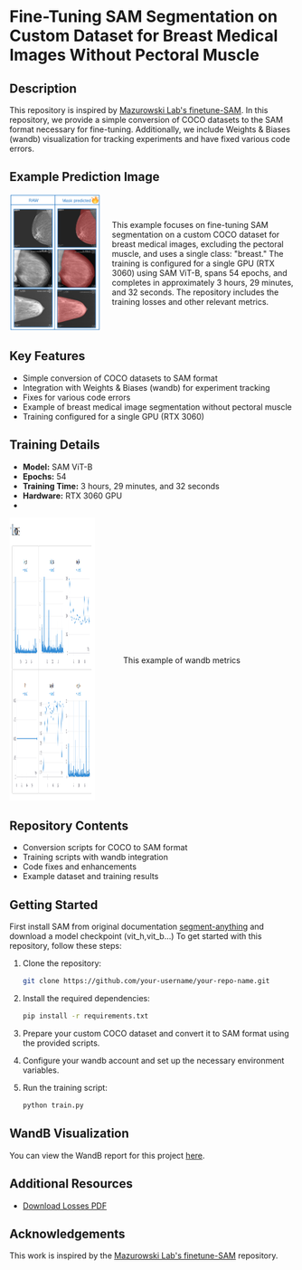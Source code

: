 # Fine-Tuning SAM Segmentation on Custom Dataset for Breast Medical Images Without Pectoral Muscle

## Description
This repository is inspired by [Mazurowski Lab's finetune-SAM](https://github.com/mazurowski-lab/finetune-SAM). In this repository, we provide a simple conversion of COCO datasets to the SAM format necessary for fine-tuning. Additionally, we include Weights & Biases (wandb) visualization for tracking experiments and have fixed various code errors. 

## Example Prediction Image

<div style="display: flex; align-items: center;">
  <div style="flex: 1;">
    <img src="images/Predictions.png" alt="Predictions" width="300">
  </div>
  <div style="flex: 2; padding-left: 20px;">
    <p>This example focuses on fine-tuning SAM segmentation on a custom COCO dataset for breast medical images, excluding the pectoral muscle, and uses a single class: "breast." The   training is configured for a single GPU (RTX 3060) using SAM ViT-B, spans 54 epochs, and completes in approximately 3 hours, 29 minutes, and 32 seconds. The repository includes the training losses and other relevant metrics.</p>
  </div>
</div>


## Key Features
- Simple conversion of COCO datasets to SAM format
- Integration with Weights & Biases (wandb) for experiment tracking
- Fixes for various code errors
- Example of breast medical image segmentation without pectoral muscle
- Training configured for a single GPU (RTX 3060)

## Training Details
- **Model:** SAM ViT-B
- **Epochs:** 54
- **Training Time:** 3 hours, 29 minutes, and 32 seconds
- **Hardware:** RTX 3060 GPU
- 
<div style="display: flex; align-items: center;">
  <div style="flex: 1;">
    <img src="images/loss.png" alt="Losses" width="1000", height="500">
  </div>
  <div style="flex: 2; padding-left: 50px;">
    <p>This example of wandb metrics</p>
  </div>
</div>


## Repository Contents
- Conversion scripts for COCO to SAM format
- Training scripts with wandb integration
- Code fixes and enhancements
- Example dataset and training results

## Getting Started
First install SAM from original documentation [segment-anything](https://github.com/facebookresearch/segment-anything) and download a model checkpoint (vit_h,vit_b...)
To get started with this repository, follow these steps:

1. Clone the repository:
    ```bash
    git clone https://github.com/your-username/your-repo-name.git
    ```
2. Install the required dependencies:
    ```bash
    pip install -r requirements.txt
    ```

3. Prepare your custom COCO dataset and convert it to SAM format using the provided scripts.

4. Configure your wandb account and set up the necessary environment variables.

5. Run the training script:
    ```bash
    python train.py
    ```
## WandB Visualization

You can view the WandB report for this project [here](https://wandb.ai/uabc/rtx3060%20-%20visualizamiento%20exitoso/reports/-Fine-Tuning-SAM-on-Custom-COCO-Dataset-for-Breast-Medical-Images---Vmlldzo4NDIxNTE2).

## Additional Resources
- [Download Losses PDF](/images/losses.pdf)


## Acknowledgements
This work is inspired by the [Mazurowski Lab's finetune-SAM](https://github.com/mazurowski-lab/finetune-SAM) repository.
